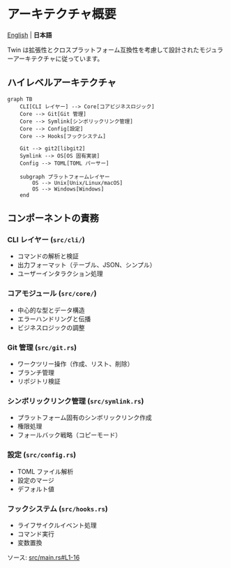 # アーキテクチャ概要

[English](Getting-Started-Architecture-Overview) | **日本語**

Twin は拡張性とクロスプラットフォーム互換性を考慮して設計されたモジュラーアーキテクチャに従っています。

## ハイレベルアーキテクチャ

```mermaid
graph TB
    CLI[CLI レイヤー] --> Core[コアビジネスロジック]
    Core --> Git[Git 管理]
    Core --> Symlink[シンボリックリンク管理]
    Core --> Config[設定]
    Core --> Hooks[フックシステム]
    
    Git --> git2[libgit2]
    Symlink --> OS[OS 固有実装]
    Config --> TOML[TOML パーサー]
    
    subgraph プラットフォームレイヤー
        OS --> Unix[Unix/Linux/macOS]
        OS --> Windows[Windows]
    end
```

## コンポーネントの責務

### CLI レイヤー (`src/cli/`)
- コマンドの解析と検証
- 出力フォーマット（テーブル、JSON、シンプル）
- ユーザーインタラクション処理

### コアモジュール (`src/core/`)
- 中心的な型とデータ構造
- エラーハンドリングと伝播
- ビジネスロジックの調整

### Git 管理 (`src/git.rs`)
- ワークツリー操作（作成、リスト、削除）
- ブランチ管理
- リポジトリ検証

### シンボリックリンク管理 (`src/symlink.rs`)
- プラットフォーム固有のシンボリックリンク作成
- 権限処理
- フォールバック戦略（コピーモード）

### 設定 (`src/config.rs`)
- TOML ファイル解析
- 設定のマージ
- デフォルト値

### フックシステム (`src/hooks.rs`)
- ライフサイクルイベント処理
- コマンド実行
- 変数置換

ソース: [src/main.rs#L1-16](https://github.com/your-org/twin/blob/main/src/main.rs#L1-16)